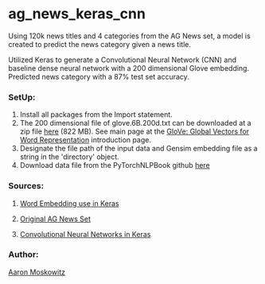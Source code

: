 # ag_news_keras_cnn
Using 120k news titles and 4 categories from the AG News set, a model is created to predict the news category given a news title.

Utilized Keras to generate a Convolutional Neural Network (CNN) and baseline dense neural network with a 200 dimensional Glove embedding. Predicted news category with a 87% test set accuracy.

### SetUp:
1. Install all packages from the Import statement.
2. The 200 dimensional file of glove.6B.200d.txt can be downloaded at a zip file [here](http://nlp.stanford.edu/data/glove.6B.zip) (822 MB). See main page at the [GloVe: Global Vectors for Word Representation](https://nlp.stanford.edu/projects/glove/) introduction page.
3. Designate the file path of the input data and Gensim embedding file as a string in the 'directory' object.
4. Download data file from the PyTorchNLPBook github [here](https://github.com/joosthub/PyTorchNLPBook/tree/master/data)

### Sources:
1. [Word Embedding use in Keras](https://machinelearningmastery.com/use-word-embedding-layers-deep-learning-keras/)

2. [Original AG News Set](http://www.di.unipi.it/~gulli/AG_corpus_of_news_articles.html)

3. [Convolutional Neural Networks in Keras](https://realpython.com/python-keras-text-classification/#convolutional-neural-networks-cnn)

### Author:
[Aaron Moskowitz](https://www.linkedin.com/in/aaroncmoskowitz/)
